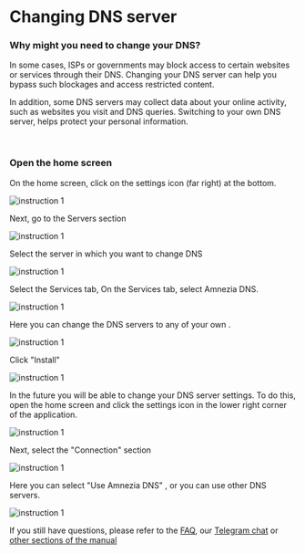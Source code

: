 # Changing DNS server

### Why might you need to change your DNS?

In some cases, ISPs or governments may block access to certain websites or services through their DNS.
Changing your DNS server can help you bypass such blockages and access restricted content.

In addition, some DNS servers may collect data about your online activity, such as websites you visit and
DNS queries. Switching to your own DNS server, helps protect your personal information.


&nbsp;

### Open the home screen  

On the home screen, click on the settings icon (far right) at the bottom.

![instruction 1](https://raw.githubusercontent.com/Aftershock669/amnezia-open-docs/master/docs/en/instructions/change-dns/img/cd_en_1.png)

Next, go to the Servers section 

![instruction 1](https://raw.githubusercontent.com/Aftershock669/amnezia-open-docs/master/docs/en/instructions/change-dns/img/cd_en_2.png)

Select the server in which you want to change DNS

![instruction 1](https://raw.githubusercontent.com/Aftershock669/amnezia-open-docs/master/docs/en/instructions/change-dns/img/cd_en_3.png)

Select the Services tab, 
On the Services tab, select Amnezia DNS.

![instruction 1](https://raw.githubusercontent.com/Aftershock669/amnezia-open-docs/master/docs/en/instructions/change-dns/img/cd_en_4.png)

Here you can change the DNS servers to any of your own .

![instruction 1](https://raw.githubusercontent.com/Aftershock669/amnezia-open-docs/master/docs/en/instructions/change-dns/img/cd_en_5.png)

Click "Install" 

![instruction 1](https://raw.githubusercontent.com/Aftershock669/amnezia-open-docs/master/docs/en/instructions/change-dns/img/cd_en_6.png)

In the future you will be able to change your DNS server settings.
To do this, open the home screen and click the settings icon in the lower right corner of the application.

![instruction 1](https://raw.githubusercontent.com/Aftershock669/amnezia-open-docs/master/docs/en/instructions/change-dns/img/cd_en_7.png)

Next, select the "Connection" section

![instruction 1](https://raw.githubusercontent.com/Aftershock669/amnezia-open-docs/master/docs/en/instructions/change-dns/img/cd_en_8.png)

Here you can select "Use Amnezia DNS" , or you can use other DNS servers.

![instruction 1](https://raw.githubusercontent.com/Aftershock669/amnezia-open-docs/master/docs/en/instructions/change-dns/img/cd_en_9.png)


If you still have questions, please refer to the [FAQ], our [Telegram chat] or [other sections of the manual]


[amnezia-site-ext-link]: https://amnezia-web-nx1r.vercel.app
[about-int-link]: /about
[FAQ]: /about 
[Telegram chat]: /about 
[other sections of the manual]: /about





